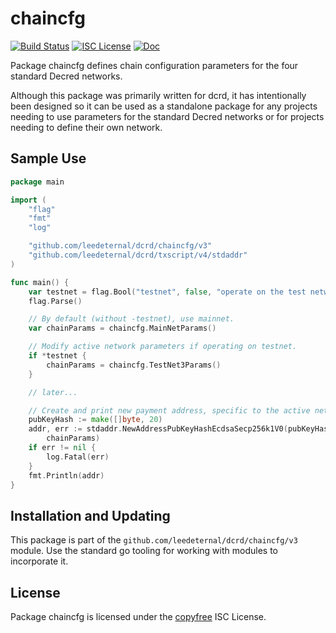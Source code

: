 chaincfg
========

[![Build Status](https://github.com/leedeternal/dcrd/workflows/Build%20and%20Test/badge.svg)](https://github.com/leedeternal/dcrd/actions)
[![ISC License](https://img.shields.io/badge/license-ISC-blue.svg)](http://copyfree.org)
[![Doc](https://img.shields.io/badge/doc-reference-blue.svg)](https://pkg.go.dev/github.com/leedeternal/dcrd/chaincfg/v3)

Package chaincfg defines chain configuration parameters for the four standard
Decred networks.

Although this package was primarily written for dcrd, it has intentionally been
designed so it can be used as a standalone package for any projects needing to
use parameters for the standard Decred networks or for projects needing to
define their own network.

## Sample Use

```Go
package main

import (
	"flag"
	"fmt"
	"log"

	"github.com/leedeternal/dcrd/chaincfg/v3"
	"github.com/leedeternal/dcrd/txscript/v4/stdaddr"
)

func main() {
	var testnet = flag.Bool("testnet", false, "operate on the test network")
	flag.Parse()

	// By default (without -testnet), use mainnet.
	var chainParams = chaincfg.MainNetParams()

	// Modify active network parameters if operating on testnet.
	if *testnet {
		chainParams = chaincfg.TestNet3Params()
	}

	// later...

	// Create and print new payment address, specific to the active network.
	pubKeyHash := make([]byte, 20)
	addr, err := stdaddr.NewAddressPubKeyHashEcdsaSecp256k1V0(pubKeyHash,
		chainParams)
	if err != nil {
		log.Fatal(err)
	}
	fmt.Println(addr)
}
```

## Installation and Updating

This package is part of the `github.com/leedeternal/dcrd/chaincfg/v3` module.  Use
the standard go tooling for working with modules to incorporate it.

## License

Package chaincfg is licensed under the [copyfree](http://copyfree.org) ISC
License.
